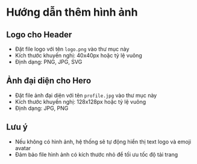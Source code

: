 # Hướng dẫn thêm hình ảnh

## Logo cho Header
- Đặt file logo với tên `logo.png` vào thư mục này
- Kích thước khuyến nghị: 40x40px hoặc tỷ lệ vuông
- Định dạng: PNG, JPG, SVG

## Ảnh đại diện cho Hero
- Đặt file ảnh đại diện với tên `profile.jpg` vào thư mục này  
- Kích thước khuyến nghị: 128x128px hoặc tỷ lệ vuông
- Định dạng: JPG, PNG

## Lưu ý
- Nếu không có hình ảnh, hệ thống sẽ tự động hiển thị text logo và emoji avatar
- Đảm bảo file hình ảnh có kích thước nhỏ để tối ưu tốc độ tải trang

